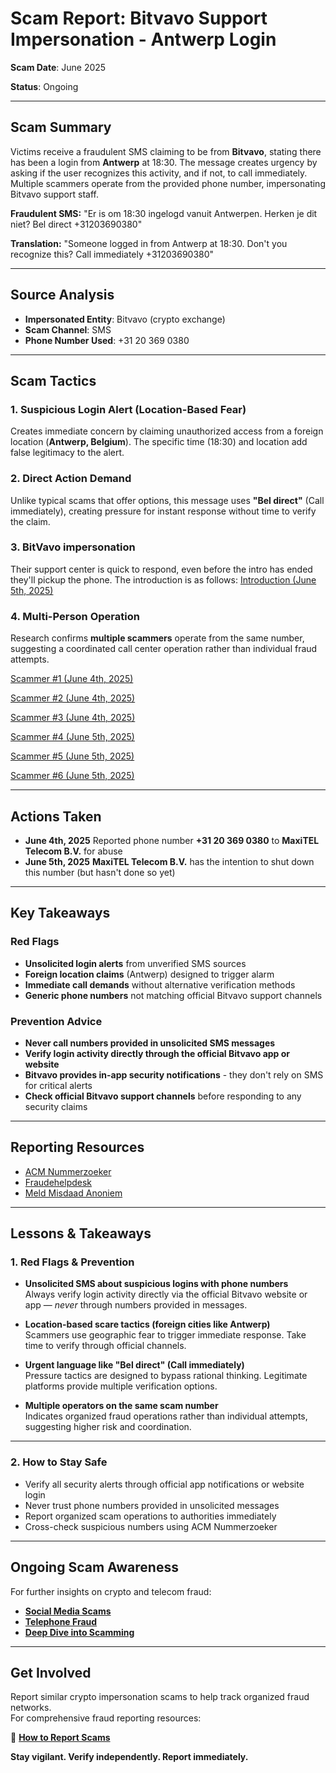 # Scam Report: Bitvavo Support Impersonation - Antwerp Login

**Scam Date**: June 2025

**Status**: Ongoing

---

## Scam Summary

Victims receive a fraudulent SMS claiming to be from **Bitvavo**, stating there has been a login from **Antwerp** at 18:30. The message creates urgency by asking if the user recognizes this activity, and if not, to call immediately. Multiple scammers operate from the provided phone number, impersonating Bitvavo support staff.

**Fraudulent SMS:**
"Er is om 18:30 ingelogd vanuit Antwerpen. Herken je dit niet? Bel direct +31203690380"

**Translation:**
"Someone logged in from Antwerp at 18:30. Don't you recognize this? Call immediately +31203690380"

---

## Source Analysis

* **Impersonated Entity**: Bitvavo (crypto exchange)
* **Scam Channel**: SMS
* **Phone Number Used**: +31 20 369 0380

---

## Scam Tactics

### 1. Suspicious Login Alert (Location-Based Fear)

Creates immediate concern by claiming unauthorized access from a foreign location (**Antwerp, Belgium**). The specific time (18:30) and location add false legitimacy to the alert.

### 2. Direct Action Demand

Unlike typical scams that offer options, this message uses **"Bel direct"** (Call immediately), creating pressure for instant response without time to verify the claim.

### 3. BitVavo impersonation

Their support center is quick to respond, even before the intro has ended they'll pickup the phone. The introduction is as follows: [Introduction (June 5th, 2025)](https://github.com/ScamSleuth/ScamSleuth-Resource-Center/blob/main/bitvavo%20%2B31203690380/0203690380-intro.mp3)

### 4. Multi-Person Operation

Research confirms **multiple scammers** operate from the same number, suggesting a coordinated call center operation rather than individual fraud attempts.

[Scammer #1 (June 4th, 2025)](https://github.com/ScamSleuth/ScamSleuth-Resource-Center/blob/main/bitvavo%20%2B31203690380/0203690380-001.mp3)

[Scammer #2 (June 4th, 2025)](https://github.com/ScamSleuth/ScamSleuth-Resource-Center/blob/main/bitvavo%20%2B31203690380/0203690380-002.mp3)

[Scammer #3 (June 4th, 2025)](https://github.com/ScamSleuth/ScamSleuth-Resource-Center/blob/main/bitvavo%20%2B31203690380/0203690380-003.mp3)

[Scammer #4 (June 5th, 2025)](https://github.com/ScamSleuth/ScamSleuth-Resource-Center/blob/main/bitvavo%20%2B31203690380/0203690380-004.mp3)

[Scammer #5 (June 5th, 2025)](https://github.com/ScamSleuth/ScamSleuth-Resource-Center/blob/main/bitvavo%20%2B31203690380/0203690380-005.mp3)

[Scammer #6 (June 5th, 2025)](https://github.com/ScamSleuth/ScamSleuth-Resource-Center/blob/main/bitvavo%20%2B31203690380/0203690380-006.mp3)

---

## Actions Taken

* **June 4th, 2025** Reported phone number **+31 20 369 0380** to **MaxiTEL Telecom B.V.** for abuse
* **June 5th, 2025** **MaxiTEL Telecom B.V.** has the intention to shut down this number (but hasn't done so yet)

---

## Key Takeaways

### Red Flags

* **Unsolicited login alerts** from unverified SMS sources
* **Foreign location claims** (Antwerp) designed to trigger alarm
* **Immediate call demands** without alternative verification methods
* **Generic phone numbers** not matching official Bitvavo support channels

### Prevention Advice

* **Never call numbers provided in unsolicited SMS messages**
* **Verify login activity directly through the official Bitvavo app or website**
* **Bitvavo provides in-app security notifications** - they don't rely on SMS for critical alerts
* **Check official Bitvavo support channels** before responding to any security claims

---

## Reporting Resources

* [ACM Nummerzoeker](https://www.acm.nl/nl/telefoonnummers-zoeken)
* [Fraudehelpdesk](https://www.fraudehelpdesk.nl)
* [Meld Misdaad Anoniem](https://www.meldmisdaadanoniem.nl)

---

## Lessons & Takeaways

### 1. Red Flags & Prevention

- **Unsolicited SMS about suspicious logins with phone numbers**  
  Always verify login activity directly via the official Bitvavo website or app — *never* through numbers provided in messages.

- **Location-based scare tactics (foreign cities like Antwerp)**  
  Scammers use geographic fear to trigger immediate response. Take time to verify through official channels.

- **Urgent language like "Bel direct" (Call immediately)**  
  Pressure tactics are designed to bypass rational thinking. Legitimate platforms provide multiple verification options.

- **Multiple operators on the same scam number**  
  Indicates organized fraud operations rather than individual attempts, suggesting higher risk and coordination.

---

### 2. How to Stay Safe  
- Verify all security alerts through official app notifications or website login
- Never trust phone numbers provided in unsolicited messages
- Report organized scam operations to authorities immediately
- Cross-check suspicious numbers using ACM Nummerzoeker

---

## Ongoing Scam Awareness  
For further insights on crypto and telecom fraud:  
- [**Social Media Scams**](../General/SocialMediaScam.md)  
- [**Telephone Fraud**](../General/Telefonische_fraude.md)  
- [**Deep Dive into Scamming**](../General/Dive_into_scamming.md)  

---

## Get Involved  
Report similar crypto impersonation scams to help track organized fraud networks.  
For comprehensive fraud reporting resources:  

🔹 [**How to Report Scams**](../General/GetInvolved.md)  

**Stay vigilant. Verify independently. Report immediately.**
